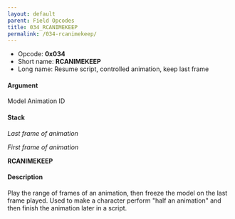 ```yaml
---
layout: default
parent: Field Opcodes
title: 034_RCANIMEKEEP
permalink: /034-rcanimekeep/
---
```


-   Opcode: **0x034**
-   Short name: **RCANIMEKEEP**
-   Long name: Resume script, controlled animation, keep last frame

#### Argument

Model Animation ID

#### Stack

  
*Last frame of animation*

*First frame of animation*

**RCANIMEKEEP**

#### Description

Play the range of frames of an animation, then freeze the model on the last frame played. Used to make a character perform "half an animation" and then finish the animation later in a script.
